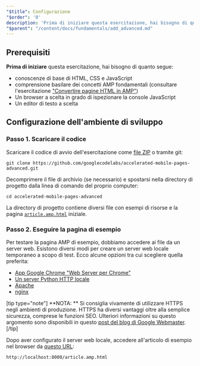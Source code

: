 ```yaml
---
"$title": Configurazione
"$order": '0'
description: 'Prima di iniziare questa esercitazione, hai bisogno di quanto segue: una conoscenza di base di HTML, CSS e JavaScript, una comprensione di base dei principali concetti AMP ...'
"$parent": "/content/docs/fundamentals/add_advanced.md"
---
```


## Prerequisiti

**Prima di iniziare** questa esercitazione, hai bisogno di quanto segue:

- conoscenze di base di HTML, CSS e JavaScript
- comprensione basilare dei concetti AMP fondamentali (consultare l'esercitazione ["Convertire pagine HTML in AMP"](../../../../documentation/guides-and-tutorials/start/converting/index.md))
- Un browser a scelta in grado di ispezionare la console JavaScript
- Un editor di testo a scelta

## Configurazione dell'ambiente di sviluppo

### Passo 1. Scaricare il codice

Scaricare il codice di avvio dell'esercitazione come [file ZIP](https://github.com/googlecodelabs/accelerated-mobile-pages-advanced/archive/master.zip) o tramite git:

```shell
git clone https://github.com/googlecodelabs/accelerated-mobile-pages-advanced.git
```

Decomprimere il file di archivio (se necessario) e spostarsi nella directory di progetto dalla linea di comando del proprio computer:

```shell
cd accelerated-mobile-pages-advanced
```

La directory di progetto contiene diversi file con esempi di risorse e la pagina [`article.amp.html`](https://github.com/googlecodelabs/accelerated-mobile-pages-advanced/blob/master/article.amp.html) iniziale.

### Passo 2. Eseguire la pagina di esempio

Per testare la pagina AMP di esempio, dobbiamo accedere ai file da un server web. Esistono diversi modi per creare un server web locale temporaneo a scopo di test. Ecco alcune opzioni tra cui scegliere quella preferita:

- [App Google Chrome "Web Server per Chrome"](https://chrome.google.com/webstore/detail/web-server-for-chrome/ofhbbkphhbklhfoeikjpcbhemlocgigb)
- [Un server Python HTTP locale](https://developer.mozilla.org/en-US/docs/Learn/Common_questions/set_up_a_local_testing_server#Running_a_simple_local_HTTP_server)
- [Apache](https://httpd.apache.org/docs/2.4/getting-started.html)
- [nginx](http://nginx.org/)

[tip type="note"] **NOTA: ** Si consiglia vivamente di utilizzare HTTPS negli ambienti di produzione. HTTPS ha diversi vantaggi oltre alla semplice sicurezza, comprese le funzioni SEO. Ulteriori informazioni su questo argomento sono disponibili in questo [post del blog di Google Webmaster](https://webmasters.googleblog.com/2014/08/https-as-ranking-signal.html). [/tip]

Dopo aver configurato il server web locale, accedere all'articolo di esempio nel browser da [questo URL](http://localhost:8000/article.amp.html):

```text
http://localhost:8000/article.amp.html
```
